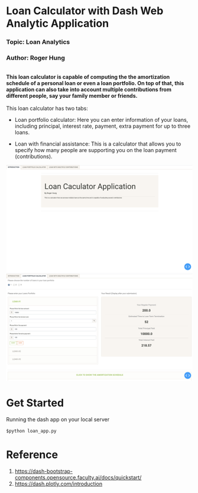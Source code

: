 

# Loan Calculator with Dash Web Analytic Application
### Topic: Loan Analytics
### Author: Roger Hung
<br >
<strong>This loan calculator is capable of computing the the amortization schedule of a personal loan or even a loan portfolio. On top of that, this application can also take into account multiple contributions from different people, say your family member or friends.</strong> <br >

<br >
This loan calculator has two tabs:

- Loan portfolio calculator: Here you can enter information of your loans, including principal, interest rate, payment, extra payment for up to three loans. 

- Loan with financial assistance: This is a calculator that allows you to specify how many people are supporting you on the loan payment (contributions).



![loan_calculator_1](images/loan_calculator_1.png)
![loan_calculator_2](images/loan_calculator_2.png)


# Get Started

Running the dash app on your local server

```cmd
$python loan_app.py
```

# Reference
1. https://dash-bootstrap-components.opensource.faculty.ai/docs/quickstart/
2. https://dash.plotly.com/introduction



